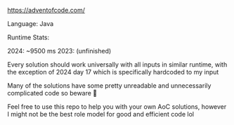 https://adventofcode.com/

Language: Java

Runtime Stats: 

2024: ~9500 ms
2023: (unfinished)

Every solution should work universally with all inputs in similar runtime, with the exception of 2024 day 17 which is specifically hardcoded to my input

Many of the solutions have some pretty unreadable and unnecessarily complicated code so beware 👻

Feel free to use this repo to help you with your own AoC solutions, however I might not be the best role model for good and efficient code lol



